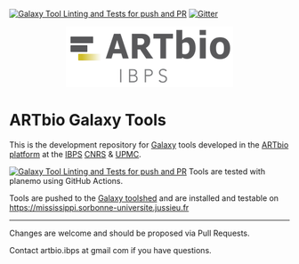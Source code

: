 [![Galaxy Tool Linting and Tests for push and PR](https://github.com/artbio/tools-artbio/workflows/Galaxy%20Tool%20Linting%20and%20Tests%20for%20push%20and%20PR/badge.svg)](https://github.com/artbio/tools-artbio/actions?query=workflow%3A%22Galaxy+Tool+Linting+and+Tests+for+push+and+PR%22)
[![Gitter](https://img.shields.io/gitter/room/nwjs/nw.js.svg)](https://gitter.im/ARTbio/Lobby)

<p align="center">
  <img src="https://raw.githubusercontent.com/ARTbio/tools-artbio/master/ARTbio_logo.png?raw=true" alt="ARTbio logo"/>
</p>

ARTbio Galaxy Tools
==============================

This is the development repository for [Galaxy](https://galaxyproject.org/) tools developed in the [ARTbio platform](http://artbio.fr/) at the [IBPS](http://www.ibps.upmc.fr/en) [CNRS](http://www.cnrs.fr/en/research/Institutes.htm) & [UPMC](http://www.upmc.fr/en/index.html).

[![Galaxy Tool Linting and Tests for push and PR](https://github.com/artbio/tools-artbio/workflows/Galaxy%20Tool%20Linting%20and%20Tests%20for%20push%20and%20PR/badge.svg)](https://github.com/artbio/tools-artbio/actions?query=workflow%3A%22Galaxy+Tool+Linting+and+Tests+for+push+and+PR%22) Tools are tested with planemo using GitHub Actions.

Tools are pushed to the [Galaxy toolshed](https://toolshed.g2.bx.psu.edu) and are installed and testable on https://mississippi.sorbonne-universite.jussieu.fr

-----------------------
Changes are welcome and should be proposed via Pull Requests.

Contact artbio.ibps at gmail com if you have questions.
